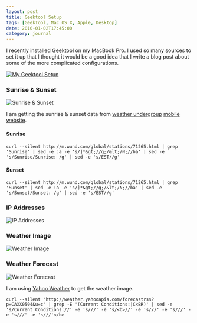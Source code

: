 ```yaml
---
layout: post
title: Geektool Setup
tags: [GeekTool, Mac OS X, Apple, Desktop]
date: 2010-01-02T17:45:00
category: journal
---
```


I recently installed [Geektool](http://projects.tynsoe.org/en/geektool/) on my MacBook Pro. I used so many sources to set it up that I thought it would be a good idea that I write a blog post about some of the more complicated configurations.

[![My Geektool Setup](http://farm5.static.flickr.com/4051/4237928127_d2e13648c1_m.jpg)](http://www.flickr.com/photos/mylesbraithwaite/4237928127/)

### Sunrise & Sunset

![Sunrise & Sunset](http://uploads.mylesbraithwaite.com/blog_posts/geektool-setup/01-sunrise-and-sunset.png)

I am getting the sunrise & sunset data from [weather undergroup](http://wund.com/) [mobile website](http://m.wund.com).

#### Sunrise
	
	curl --silent http://m.wund.com/global/stations/71265.html | grep 'Sunrise' | sed -e :a -e 's/]*&gt;//g;/&lt;/N;//ba' | sed -e 's/Sunrise/Sunrise: /g' | sed -e 's/EST//g'

#### Sunset

	curl --silent http://m.wund.com/global/stations/71265.html | grep 'Sunset' | sed -e :a -e 's/]*&gt;//g;/&lt;/N;//ba' | sed -e 's/Sunset/Sunset: /g' | sed -e 's/EST//g'

### IP Addresses

![IP Addresses](http://uploads.mylesbraithwaite.com/blog_posts/geektool-setup/02-ip-addresses.png)

<script src="http://gist.github.com/267698.js?file=ip_addresses.sh"></script>

### Weather Image

![Weather Image](http://uploads.mylesbraithwaite.com/blog_posts/geektool-setup/03-weather-image.png)

<script src="http://gist.github.com/267702.js?file=get_weather_image.sh"></script>

### Weather Forecast

![Weather Forecast](http://uploads.mylesbraithwaite.com/blog_posts/geektool-setup/04-weather-forecast.png)

I am using [Yahoo Weather](http://ca.weather.yahoo.com/) to get the weather image.

	curl --silent "http://weather.yahooapis.com/forecastrss?p=CAXX0504&u=c" | grep -E '(Current Conditions:|C<BR)' | sed -e 's/Current Conditions://' -e 's///' -e 's/<b>//' -e 's///' -e 's///' -e 's///' -e 's///'</b>
